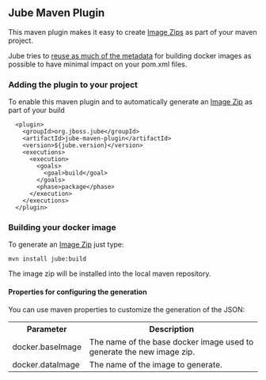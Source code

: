 ## Jube Maven Plugin

This maven plugin makes it easy to create [Image Zips](imageZips.html) as part of your maven project. 

Jube tries to [reuse as much of the metadata](goals.html) for building docker images as possible to have minimal impact on your pom.xml files.

### Adding the plugin to your project

To enable this maven plugin and to automatically generate an [Image Zip](imageZips.html) as part of your build

      <plugin>
        <groupId>org.jboss.jube</groupId>
        <artifactId>jube-maven-plugin</artifactId>
        <version>${jube.version}</version>
        <executions>
          <execution>
            <goals>
              <goal>build</goal>
            </goals>
            <phase>package</phase>
          </execution>
        </executions>
      </plugin>

### Building your docker image

To generate an [Image Zip](imageZips.html) just type:

    mvn install jube:build

The image zip will be installed into the local maven repository.

#### Properties for configuring the generation

You can use maven properties to customize the generation of the JSON:

<table class="table table-striped">
<tr>
<th>Parameter</th>
<th>Description</th>
</tr>
<tr>
<td>docker.baseImage</td>
<td>The name of the base docker image used to generate the new image zip.</td>
</tr>
<tr>
<td>docker.dataImage</td>
<td>The name of the image to generate.</td>
</tr>
</table>
